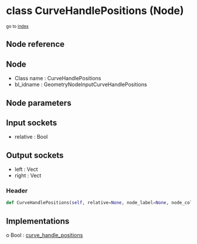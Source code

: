 # class CurveHandlePositions (Node)

<sub>go to [index](/docs/index.md)</sub>

## Node reference

Node
----
 - Class name : CurveHandlePositions
 - bl_idname : GeometryNodeInputCurveHandlePositions

Node parameters
---------------

Input sockets
-------------
 - relative : Bool

Output sockets
--------------
 - left : Vect
 - right : Vect

### Header

``` python
def CurveHandlePositions(self, relative=None, node_label=None, node_color=None):
```

## Implementations

o Bool : [curve_handle_positions](#curve_handle_positions) 

